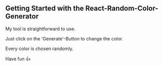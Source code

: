 ## Getting Started with the React-Random-Color-Generator

My tool is straightforward to use.

Just click on the 'Generate'-Button to change the color.

Every color is chosen randomly.

Have fun 👍
